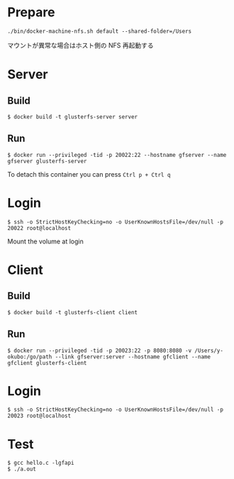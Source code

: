 # Prepare
```
./bin/docker-machine-nfs.sh default --shared-folder=/Users
```
マウントが異常な場合はホスト側の NFS 再起動する

# Server

## Build
```
$ docker build -t glusterfs-server server
```

## Run
```
$ docker run --privileged -tid -p 20022:22 --hostname gfserver --name gfserver glusterfs-server
```

To detach this container you can press `Ctrl p + Ctrl q`

# Login
```
$ ssh -o StrictHostKeyChecking=no -o UserKnownHostsFile=/dev/null -p 20022 root@localhost
```

Mount the volume at login

# Client

## Build
```
$ docker build -t glusterfs-client client
```

## Run
```
$ docker run --privileged -tid -p 20023:22 -p 8080:8080 -v /Users/y-okubo:/go/path --link gfserver:server --hostname gfclient --name gfclient glusterfs-client
```

# Login
```
$ ssh -o StrictHostKeyChecking=no -o UserKnownHostsFile=/dev/null -p 20023 root@localhost
```

# Test

```
$ gcc hello.c -lgfapi
$ ./a.out
```
